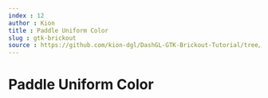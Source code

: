 ```yaml
---
index : 12
author : Kion
title : Paddle Uniform Color
slug : gtk-brickout
source : https://github.com/kion-dgl/DashGL-GTK-Brickout-Tutorial/tree/master/12_Paddle_Uniform_Color
---
```

# Paddle Uniform Color
